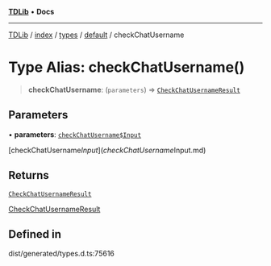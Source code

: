 [**TDLib**](../../../../../../README.md) • **Docs**

***

[TDLib](../../../../../../modules.md) / [index](../../../../../README.md) / [types](../../../README.md) / [default](../README.md) / checkChatUsername

# Type Alias: checkChatUsername()

> **checkChatUsername**: (`parameters`) => [`CheckChatUsernameResult`](CheckChatUsernameResult.md)

## Parameters

• **parameters**: [`checkChatUsername$Input`](checkChatUsername$Input.md)

[checkChatUsername$Input](checkChatUsername$Input.md)

## Returns

[`CheckChatUsernameResult`](CheckChatUsernameResult.md)

[CheckChatUsernameResult](CheckChatUsernameResult.md)

## Defined in

dist/generated/types.d.ts:75616
